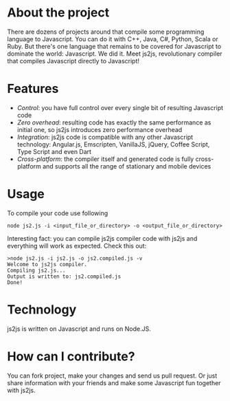 About the project
=================
There are dozens of projects around that compile some programming language to Javascript. You can do it with C++, Java, C#, Python, Scala or Ruby. But there's one language that remains to be covered for Javascript to dominate the world: Javascript.
We did it. Meet js2js, revolutionary compiler that compiles Javascript directly to Javascript!

Features
========
* *Control*: you have full control over every single bit of resulting Javascript code
* *Zero overhead*: resulting code has exactly the same performance as initial one, so js2js introduces zero performance overhead
* *Integration*: js2js code is compatible with any other Javascript technology: Angular.js, Emscripten, VanillaJS, jQuery, Coffee Script, Type Script and even Dart
* *Cross-platform*: the compiler itself and generated code is fully cross-platform and supports all the range of stationary and mobile devices

Usage
=====
To compile your code use following 
```
node js2.js -i <input_file_or_directory> -o <output_file_or_directory>
```
Interesting fact: you can compile js2js compiler code with js2js and everything will work as expected. Check this out:
```
>node js2.js -i js2.js -o js2.compiled.js -v
Welcome to js2js compiler.
Compiling js2.js...
Output is written to: js2.compiled.js
Done!
```

Technology
==========
js2js is written on Javascript and runs on Node.JS. 

How can I contribute?
=====================
You can fork project, make your changes and send us pull request. Or just share information with your friends and make some Javascript fun together with js2js.
